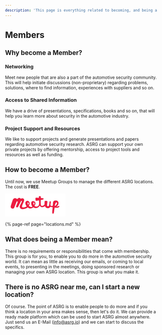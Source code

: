 ```yaml
---
description: 'This page is everything related to becoming, and being a member.'
---
```


# Members

## Why become a Member?

### Networking

Meet new people that are also a part of the automotive security community.  This will help initiate discussions \(non-proprietary\) regarding problems, solutions, where to find information, experiences with suppliers and so on.

### Access to Shared Information

We have a drive of presentations, specifications, books and so on, that will help you learn more about security in the automotive industry.  

### Project Support and Resources

We like to support projects and generate presentations and papers regarding automotive security research.  ASRG can support your own private projects by offering mentorship, access to project tools and resources as well as funding.

## How to become a Member?

Until now, we use Meetup Groups to manage the different ASRG locations.  The cost is **FREE**.  

![](../.gitbook/assets/meetup-wordmark-red.gif)

{% page-ref page="locations.md" %}

## What does being a Member mean?

There is no requirements or responsibilities that come with membership.  This group is for you, to enable you to do more in the automotive security world. It can mean as little as receiving our emails, or coming to local events, to presenting in the meetings, doing sponsored research or managing your own ASRG location.  This group is what you make it.

## There is no ASRG near me, can I start a new location?

Of course.  The point of ASRG is to enable people to do more and if you think a location in your area makes sense, then let's do it.  We can provide a ready made platform which can be used to start ASRG almost anywhere.  Just send us an E-Mail \(info@asrg.io\) and we can start to discuss the specifics. 

